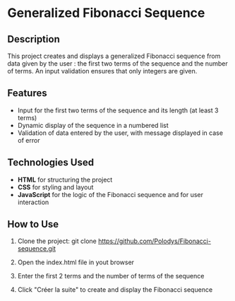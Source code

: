 # Generalized Fibonacci Sequence

## Description

This project creates and displays a generalized Fibonacci sequence from data given by the user : the first two terms of the sequence and the number of terms. An input validation ensures that only integers are given.

## Features

- Input for the first two terms of the sequence and its length (at least 3 terms)
- Dynamic display of the sequence in a numbered list
- Validation of data entered by the user, with message displayed in case of error

## Technologies Used

- **HTML** for structuring the project
- **CSS** for styling and layout
- **JavaScript** for the logic of the Fibonacci sequence and for user interaction

## How to Use

1. Clone the project:
git clone https://github.com/Polodys/Fibonacci-sequence.git

2. Open the index.html file in yout browser

3. Enter the first 2 terms and the number of terms of the sequence

4. Click "Créer la suite" to create and display the Fibonacci sequence
